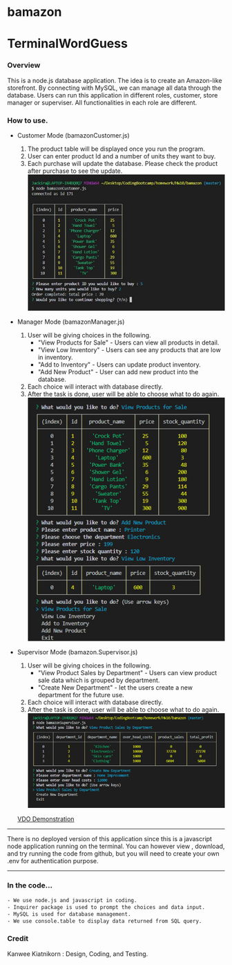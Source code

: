 # bamazon
# TerminalWordGuess

### Overview
This is a node.js database application.   The idea is to create an Amazon-like storefront.  By connecting with MySQL, we can manage all data through the database.  Users can run this application in different roles, customer, store manager or superviser.  All functionalities in each role are different.

### How to use.
- Customer Mode (bamazonCustomer.js)
    1. The product table will be displayed once you run the program.
    2. User can enter product Id and a number of units they want to buy.
    3. Each purchase will update the database.  Please check the product after purchase to see the update.
    ![Image of customer](images/customer.jpg)

- Manager Mode (bamazonManager.js)
    1. User will be giving choices in the following.
        - "View Products for Sale" - Users can view all products in detail.
        - "View Low Inventory" - Users can see any products that are low in inventory.
        - "Add to Inventory" - Users can update product inventory.
        - "Add New Product" - User can add new product into the database.
    2. Each choice will interact with database directly.
    3. After the task is done, user will be able to choose what to do again.
    ![Image of manager](images/manager.jpg)

- Supervisor Mode (bamazon.Supervisor.js)
    1. User will be giving choices in the following.
        - "View Product Sales by Department" - Users can view product sale data which is grouped by department.
        - "Create New Department" - let the users create a new department for the future use.
    2. Each choice will interact with database directly.
    3. After the task is done, user will be able to choose what to do again.
    ![Image of supervisor](images/supervisor.jpg)

    [VDO Demonstration](https://www.youtube.com/embed/bpGFsRDWqgE)

---

There is no deployed version of this application since this is a javascript node application running on the terminal.   You can however view , download, and try running the code from github, but you will need to create your own .env for authentication purpose.

---

### In the code...
    - We use node.js and javascript in coding.
    - Inquirer package is used to prompt the choices and data input.
    - MySQL is used for database management.
    - We use console.table to display data returned from SQL query.

### Credit
Kanwee Kiatnikorn : Design, Coding, and Testing.